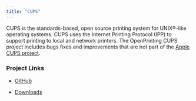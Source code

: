 ```yaml
---
title: "CUPS"
---
```


CUPS is the standards-based, open source printing system for UNIX®-like
operating systems.  CUPS uses the Internet Printing Protocol (IPP) to support
printing to local and network printers.  The OpenPrinting CUPS project includes
bugs fixes and improvements that are not part of the
[Apple CUPS project](https://www.cups.org/).

### Project Links

* <a href="https://github.com/OpenPrinting/cups" itemprop="sameAs" rel="nofollow noopener noreferrer"><i class="fab fa-fw fa-github" aria-hidden="true"></i>GitHub</a>

* <a href="https://github.com/OpenPrinting/cups/releases/" itemprop="sameAs" rel="nofollow noopener noreferrer"><i class="fas fa-fw fa-link" aria-hidden="true"></i>Downloads</a>
